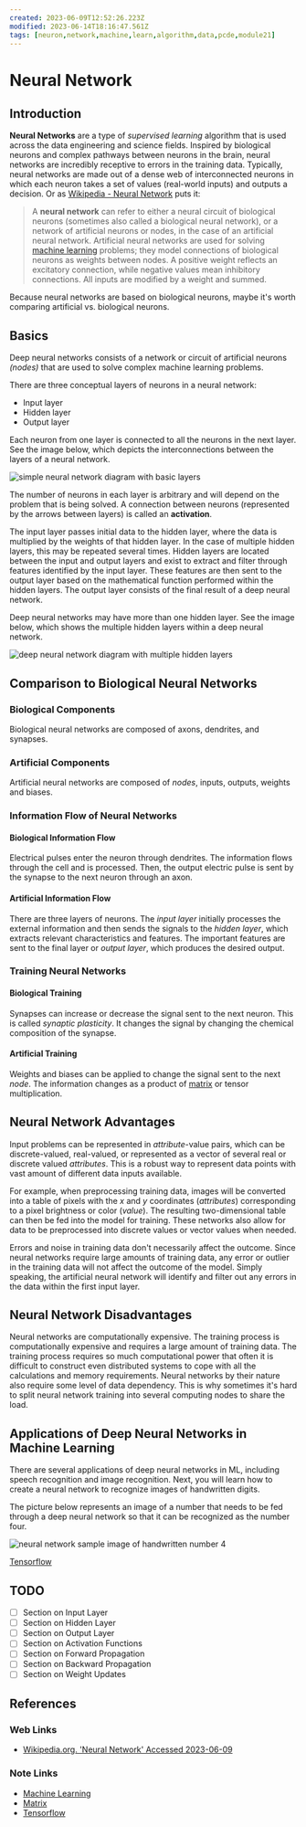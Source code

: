 ```yaml
---
created: 2023-06-09T12:52:26.223Z
modified: 2023-06-14T18:16:47.561Z
tags: [neuron,network,machine,learn,algorithm,data,pcde,module21]
---
```

# Neural Network

## Introduction

**Neural Networks** are a type of *supervised learning* algorithm that
is used across the data engineering and science fields.
Inspired by biological neurons and complex pathways between neurons in the brain,
neural networks are incredibly receptive to errors in the training data.
Typically,
neural networks are made out of a dense web of interconnected neurons in which
each neuron takes a set of values (real-world inputs) and outputs a decision.
Or as [Wikipedia - Neural Network][wiki-nn] puts it:

>A **neural network** can refer to either a neural circuit of biological neurons
>(sometimes also called a biological neural network),
>or a network of artificial neurons or nodes,
>in the case of an artificial neural network.
>Artificial neural networks are used for solving [machine learning][-ml] problems;
>they model connections of biological neurons as weights between nodes.
>A positive weight reflects an excitatory connection,
>while negative values mean inhibitory connections.
>All inputs are modified by a weight and summed.

Because neural networks are based on biological neurons,
maybe it's worth comparing artificial vs. biological neurons.

## Basics

Deep neural networks consists of a network or circuit of
artificial neurons *(nodes)* that are used to solve complex machine learning problems.

There are three conceptual layers of neurons in a neural network:

* Input layer
* Hidden layer
* Output layer

Each neuron from one layer is connected to
all the neurons in the next layer.
See the image below,
which depicts the interconnections between the layers of a neural network.

![simple neural network diagram with basic layers](2023-06-14-17-07-32.png)

The number of neurons in each layer is arbitrary and
will depend on the problem that is being solved.
A connection between neurons
(represented by the arrows between layers) is called an **activation**.

The input layer passes initial data to the hidden layer,
where the data is multiplied by the weights of that hidden layer.
In the case of multiple hidden layers,
this may be repeated several times.
Hidden layers are located between the input and output layers and
exist to extract and filter through features identified by the input layer.
These features are then sent to the output layer based on
the mathematical function performed within the hidden layers.
The output layer consists of the final result of a deep neural network.

Deep neural networks may have more than one hidden layer.
See the image below, which shows the multiple hidden layers within
a deep neural network.

![deep neural network diagram with multiple hidden layers](2023-06-14-17-11-42.png)

## Comparison to Biological Neural Networks

### Biological Components

Biological neural networks are composed of axons, dendrites, and synapses.

### Artificial Components

Artificial neural networks are composed of *nodes*,
inputs, outputs, weights and biases.

### Information Flow of Neural Networks

#### Biological Information Flow

Electrical pulses enter the neuron through dendrites.
The information flows through the cell and is processed.
Then, the output electric pulse is sent by the synapse to
the next neuron through an axon.

#### Artificial Information Flow

There are three layers of neurons.
The *input layer* initially processes the external information and
then sends the signals to the *hidden layer*,
which extracts relevant characteristics and features.
The important features are sent to the final layer or *output layer*,
which produces the desired output.

### Training Neural Networks

#### Biological Training

Synapses can increase or decrease the signal sent to the next neuron.
This is called *synaptic plasticity*.
It changes the signal by changing the chemical composition of the synapse.

#### Artificial Training

Weights and biases can be applied to change the signal sent to the next *node*.
The information changes as a product of [matrix][-matrix] or tensor multiplication.

## Neural Network Advantages

Input problems can be represented in *attribute*-value pairs,
which can be discrete-valued, real-valued,
or represented as a vector of several real or discrete valued *attributes*.
This is a robust way to represent data points with
vast amount of different data inputs available.

For example, when preprocessing training data,
images will be converted into a table of pixels with the $x$ and $y$ coordinates
(*attributes*) corresponding to a pixel brightness or color (*value*).
The resulting two-dimensional table can then be fed into the model for training.
These networks also allow for data to be preprocessed into discrete values or
vector values when needed.

Errors and noise in training data don't necessarily affect the outcome.
Since neural networks require large amounts of training data,
any error or outlier in the training data will not affect the outcome of the model.
Simply speaking, the artificial neural network will identify and
filter out any errors in the data within the first input layer.

## Neural Network Disadvantages

Neural networks are computationally expensive.
The training process is computationally expensive and
requires a large amount of training data.
The training process requires so much computational power that
often it is difficult to construct even distributed systems to
cope with all the calculations and memory requirements.
Neural networks by their nature also require some level of data dependency.
This is why sometimes it's hard to split neural network training into
several computing nodes to share the load.

## Applications of Deep Neural Networks in Machine Learning

There are several applications of deep neural networks in ML,
including speech recognition and image recognition.
Next, you will learn how to create a neural network to recognize images of
handwritten digits.

The picture below represents an image of a number that
needs to be fed through a deep neural network so that
it can be recognized as the number four.

![neural network sample image of handwritten number 4](2023-06-14-17-14-28.png)

[Tensorflow][-tf]

## TODO

* [ ] Section on Input Layer
* [ ] Section on Hidden Layer
* [ ] Section on Output Layer
* [ ] Section on Activation Functions
* [ ] Section on Forward Propagation
* [ ] Section on Backward Propagation
* [ ] Section on Weight Updates

## References

### Web Links

* [Wikipedia.org. 'Neural Network' Accessed 2023-06-09][wiki-nn]

<!-- Hidden References -->
[wiki-nn]: https://en.wikipedia.org/wiki/Neural_network "Wikipedia.org. 'Neural Network' Accessed 2023-06-09"

### Note Links

* [Machine Learning][-ml]
* [Matrix][-matrix]
* [Tensorflow][-tf]

<!-- Hidden References -->
[-ml]: machine-learning.md "Machine Learning"
[-matrix]: matrix.md "Matrix"
[-tf]: tensorflow.md "Tensorflow"
